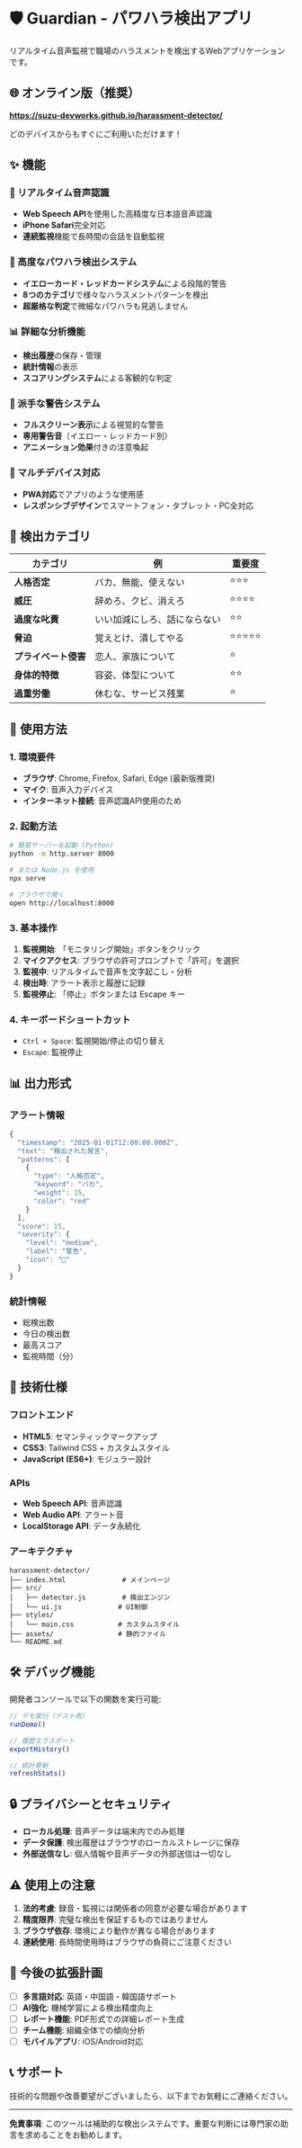 # 🛡️ Guardian - パワハラ検出アプリ

リアルタイム音声監視で職場のハラスメントを検出するWebアプリケーションです。

## 🌐 オンライン版（推奨）

**https://suzu-devworks.github.io/harassment-detector/**

どのデバイスからもすぐにご利用いただけます！

## ✨ 機能

### 🎤 リアルタイム音声認識
- **Web Speech API**を使用した高精度な日本語音声認識
- **iPhone Safari**完全対応
- **連続監視**機能で長時間の会話を自動監視

### 🚨 高度なパワハラ検出システム
- **イエローカード・レッドカードシステム**による段階的警告
- **8つのカテゴリ**で様々なハラスメントパターンを検出
- **超厳格な判定**で微細なパワハラも見逃しません

### 📊 詳細な分析機能
- **検出履歴**の保存・管理
- **統計情報**の表示
- **スコアリングシステム**による客観的な判定

### 🎯 派手な警告システム
- **フルスクリーン表示**による視覚的な警告
- **専用警告音**（イエロー・レッドカード別）
- **アニメーション効果**付きの注意喚起

### 📱 マルチデバイス対応
- **PWA対応**でアプリのような使用感
- **レスポンシブデザイン**でスマートフォン・タブレット・PC全対応

## 🎯 検出カテゴリ

| カテゴリ | 例 | 重要度 |
|---------|---|--------|
| **人格否定** | バカ、無能、使えない | ⭐⭐⭐ |
| **威圧** | 辞めろ、クビ、消えろ | ⭐⭐⭐⭐ |
| **過度な叱責** | いい加減にしろ、話にならない | ⭐⭐ |
| **脅迫** | 覚えとけ、潰してやる | ⭐⭐⭐⭐⭐ |
| **プライベート侵害** | 恋人、家族について | ⭐ |
| **身体的特徴** | 容姿、体型について | ⭐⭐ |
| **過重労働** | 休むな、サービス残業 | ⭐ |

## 🚀 使用方法

### 1. 環境要件

- **ブラウザ**: Chrome, Firefox, Safari, Edge (最新版推奨)
- **マイク**: 音声入力デバイス
- **インターネット接続**: 音声認識API使用のため

### 2. 起動方法

```bash
# 簡易サーバーを起動 (Python)
python -m http.server 8000

# または Node.js を使用
npx serve

# ブラウザで開く
open http://localhost:8000
```

### 3. 基本操作

1. **監視開始**: 「モニタリング開始」ボタンをクリック
2. **マイクアクセス**: ブラウザの許可プロンプトで「許可」を選択
3. **監視中**: リアルタイムで音声を文字起こし・分析
4. **検出時**: アラート表示と履歴に記録
5. **監視停止**: 「停止」ボタンまたは Escape キー

### 4. キーボードショートカット

- `Ctrl + Space`: 監視開始/停止の切り替え
- `Escape`: 監視停止

## 📊 出力形式

### アラート情報
```javascript
{
  "timestamp": "2025-01-01T12:00:00.000Z",
  "text": "検出された発言",
  "patterns": [
    {
      "type": "人格否定",
      "keyword": "バカ",
      "weight": 15,
      "color": "red"
    }
  ],
  "score": 15,
  "severity": {
    "level": "medium",
    "label": "警告",
    "icon": "🚨"
  }
}
```

### 統計情報
- 総検出数
- 今日の検出数  
- 最高スコア
- 監視時間（分）

## 🔧 技術仕様

### フロントエンド
- **HTML5**: セマンティックマークアップ
- **CSS3**: Tailwind CSS + カスタムスタイル
- **JavaScript (ES6+)**: モジュラー設計

### APIs
- **Web Speech API**: 音声認識
- **Web Audio API**: アラート音
- **LocalStorage API**: データ永続化

### アーキテクチャ
```
harassment-detector/
├── index.html              # メインページ
├── src/
│   ├── detector.js         # 検出エンジン
│   └── ui.js              # UI制御
├── styles/
│   └── main.css           # カスタムスタイル
├── assets/                # 静的ファイル
└── README.md
```

## 🛠️ デバッグ機能

開発者コンソールで以下の関数を実行可能:

```javascript
// デモ実行（テスト用）
runDemo()

// 履歴エクスポート
exportHistory()

// 統計更新
refreshStats()
```

## 🔒 プライバシーとセキュリティ

- **ローカル処理**: 音声データは端末内でのみ処理
- **データ保護**: 検出履歴はブラウザのローカルストレージに保存
- **外部送信なし**: 個人情報や音声データの外部送信は一切なし

## ⚠️ 使用上の注意

1. **法的考慮**: 録音・監視には関係者の同意が必要な場合があります
2. **精度限界**: 完璧な検出を保証するものではありません
3. **ブラウザ依存**: 環境により動作が異なる場合があります
4. **連続使用**: 長時間使用時はブラウザの負荷にご注意ください

## 🔮 今後の拡張計画

- [ ] **多言語対応**: 英語・中国語・韓国語サポート
- [ ] **AI強化**: 機械学習による検出精度向上
- [ ] **レポート機能**: PDF形式での詳細レポート生成
- [ ] **チーム機能**: 組織全体での傾向分析
- [ ] **モバイルアプリ**: iOS/Android対応

## 📞 サポート

技術的な問題や改善要望がございましたら、以下までお気軽にご連絡ください。

---

**免責事項**: このツールは補助的な検出システムです。重要な判断には専門家の助言を求めることをお勧めします。